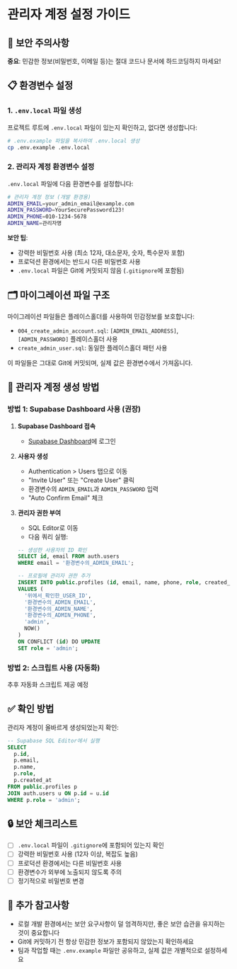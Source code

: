 # 관리자 계정 설정 가이드

## 🔐 보안 주의사항
**중요**: 민감한 정보(비밀번호, 이메일 등)는 절대 코드나 문서에 하드코딩하지 마세요!

## 📋 환경변수 설정

### 1. `.env.local` 파일 생성
프로젝트 루트에 `.env.local` 파일이 있는지 확인하고, 없다면 생성합니다:

```bash
# .env.example 파일을 복사하여 .env.local 생성
cp .env.example .env.local
```

### 2. 관리자 계정 환경변수 설정
`.env.local` 파일에 다음 환경변수를 설정합니다:

```bash
# 관리자 계정 정보 (개발 환경용)
ADMIN_EMAIL=your_admin_email@example.com
ADMIN_PASSWORD=YourSecurePassword123!
ADMIN_PHONE=010-1234-5678
ADMIN_NAME=관리자명
```

**보안 팁**:
- 강력한 비밀번호 사용 (최소 12자, 대소문자, 숫자, 특수문자 포함)
- 프로덕션 환경에서는 반드시 다른 비밀번호 사용
- `.env.local` 파일은 Git에 커밋되지 않음 (`.gitignore`에 포함됨)

## 🗂️ 마이그레이션 파일 구조

마이그레이션 파일들은 플레이스홀더를 사용하여 민감정보를 보호합니다:
- `004_create_admin_account.sql`: `[ADMIN_EMAIL_ADDRESS]`, `[ADMIN_PASSWORD]` 플레이스홀더 사용
- `create_admin_user.sql`: 동일한 플레이스홀더 패턴 사용

이 파일들은 그대로 Git에 커밋되며, 실제 값은 환경변수에서 가져옵니다.

## 🚀 관리자 계정 생성 방법

### 방법 1: Supabase Dashboard 사용 (권장)

1. **Supabase Dashboard 접속**
   - [Supabase Dashboard](https://app.supabase.com)에 로그인

2. **사용자 생성**
   - Authentication > Users 탭으로 이동
   - "Invite User" 또는 "Create User" 클릭
   - 환경변수의 `ADMIN_EMAIL`과 `ADMIN_PASSWORD` 입력
   - "Auto Confirm Email" 체크

3. **관리자 권한 부여**
   - SQL Editor로 이동
   - 다음 쿼리 실행:
   ```sql
   -- 생성한 사용자의 ID 확인
   SELECT id, email FROM auth.users 
   WHERE email = '환경변수의_ADMIN_EMAIL';
   
   -- 프로필에 관리자 권한 추가
   INSERT INTO public.profiles (id, email, name, phone, role, created_at)
   VALUES (
     '위에서_확인한_USER_ID',
     '환경변수의_ADMIN_EMAIL',
     '환경변수의_ADMIN_NAME',
     '환경변수의_ADMIN_PHONE',
     'admin',
     NOW()
   )
   ON CONFLICT (id) DO UPDATE
   SET role = 'admin';
   ```

### 방법 2: 스크립트 사용 (자동화)

추후 자동화 스크립트 제공 예정

## ✅ 확인 방법

관리자 계정이 올바르게 생성되었는지 확인:

```sql
-- Supabase SQL Editor에서 실행
SELECT 
  p.id,
  p.email,
  p.name,
  p.role,
  p.created_at
FROM public.profiles p
JOIN auth.users u ON p.id = u.id
WHERE p.role = 'admin';
```

## 🔒 보안 체크리스트

- [ ] `.env.local` 파일이 `.gitignore`에 포함되어 있는지 확인
- [ ] 강력한 비밀번호 사용 (12자 이상, 복잡도 높음)
- [ ] 프로덕션 환경에서는 다른 비밀번호 사용
- [ ] 환경변수가 외부에 노출되지 않도록 주의
- [ ] 정기적으로 비밀번호 변경

## 📝 추가 참고사항

- 로컬 개발 환경에서는 보안 요구사항이 덜 엄격하지만, 좋은 보안 습관을 유지하는 것이 중요합니다
- Git에 커밋하기 전 항상 민감한 정보가 포함되지 않았는지 확인하세요
- 팀과 작업할 때는 `.env.example` 파일만 공유하고, 실제 값은 개별적으로 설정하세요